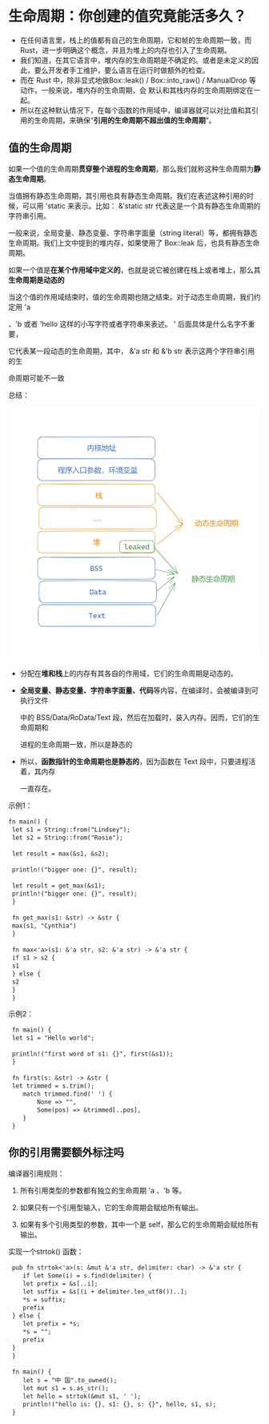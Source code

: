 # **生命周期：你创建的值究竟能活多久？**

- 在任何语言里，栈上的值都有自己的生命周期，它和帧的生命周期一致，而Rust，进一步明确这个概念，并且为堆上的内存也引入了生命周期。
- 我们知道，在其它语言中，堆内存的生命周期是不确定的。或者是未定义的因此，要么开发者手工维护，要么语言在运行时做额外的检查。
- 而在 Rust 中，除非显式地做Box::leak() / Box::into_raw() / ManualDrop 等动作，一般来说，堆内存的生命周期，会 默认和其栈内存的生命周期绑定在一起。
- 所以在这种默认情况下，在每个函数的作用域中，编译器就可以对比值和其引用的生命周期，来确保“**引用的生命周期不超出值的生命周期**”。

## **值的生命周期**



如果一个值的生命周期**贯穿整个进程的生命周期**，那么我们就称这种生命周期为**静态生命周期**。

当值拥有静态生命周期，其引用也具有静态生命周期。我们在表述这种引用的时候，可以用 'static 来表示。比如： &'static str 代表这是一个具有静态生命周期的字符串引用。

一般来说，全局变量、静态变量、字符串字面量（string literal）等，都拥有静态生命周期。我们上文中提到的堆内存，如果使用了 Box::leak 后，也具有静态生命周期。

如果一个值是**在某个作用域中定义的**，也就是说它被创建在栈上或者堆上，那么其**生命周期是动态的**

当这个值的作用域结束时，值的生命周期也随之结束。对于动态生命周期，我们约定用 'a

、'b 或者 'hello 这样的小写字符或者字符串来表述。 ' 后面具体是什么名字不重要，

它代表某一段动态的生命周期，其中， &'a str 和 &'b str 表示这两个字符串引用的生

命周期可能不一致

总结：

![image-20230624114558334](.\img\lifecycle202306241146.jpg)

- 分配在**堆和栈**上的内存有其各自的作用域，它们的生命周期是动态的。

- **全局变量、静态变量、字符串字面量、代码**等内容，在编译时，会被编译到可执行文件

  中的 BSS/Data/RoData/Text 段，然后在加载时，装入内存。因而，它们的生命周期和

  进程的生命周期一致，所以是静态的

- 所以，**函数指针的生命周期也是静态的**，因为函数在 Text 段中，只要进程活着，其内存

  一直存在。



 示例1：

```
fn main() {
 let s1 = String::from("Lindsey");
 let s2 = String::from("Rosie");

 let result = max(&s1, &s2);

 println!("bigger one: {}", result);

 let result = get_max(&s1);
 println!("bigger one: {}", result);
 }

 fn get_max(s1: &str) -> &str {
 max(s1, "Cynthia")
 }

 fn max<'a>(s1: &'a str, s2: &'a str) -> &'a str {
 if s1 > s2 {
 s1
 } else {
 s2
 }
 }
```

示例2：

```
 fn main() {
 let s1 = "Hello world";

 println!("first word of s1: {}", first(&s1));
 }

 fn first(s: &str) -> &str {
 let trimmed = s.trim();
    match trimmed.find(' ') {
        None => "",
        Some(pos) => &trimmed[..pos],
    }
 }
```



## **你的引用需要额外标注吗**

编译器引用规则：

1. 所有引用类型的参数都有独立的生命周期 'a 、'b 等。

2. 如果只有一个引用型输入，它的生命周期会赋给所有输出。

3. 如果有多个引用类型的参数，其中一个是 self，那么它的生命周期会赋给所有输出。

实现一个strtok() 函数：

```
 pub fn strtok<'a>(s: &mut &'a str, delimiter: char) -> &'a str {
    if let Some(i) = s.find(delimiter) {
    let prefix = &s[..i];
    let suffix = &s[(i + delimiter.len_utf8())..];
    *s = suffix;
    prefix
 } else {
    let prefix = *s;
    *s = "";
    prefix
 }
 }

 fn main() {
    let s = "中 国".to_owned();
    let mut s1 = s.as_str();
    let hello = strtok(&mut s1, ' ');
    println!("hello is: {}, s1: {}, s: {}", hello, s1, s);
 }
 
```

